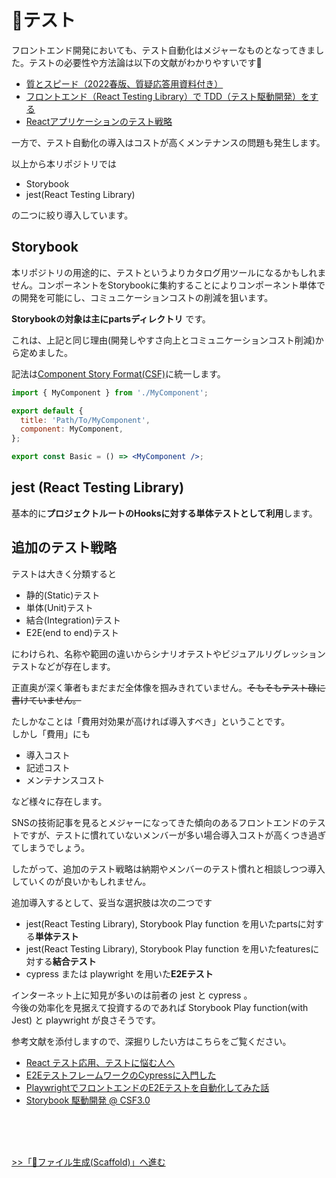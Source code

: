 # 🧪テスト
フロントエンド開発においても、テスト自動化はメジャーなものとなってきました。テストの必要性や方法論は以下の文献がわかりやすいです🦁
* [質とスピード（2022春版、質疑応答用資料付き）](https://speakerdeck.com/twada/quality-and-speed-2022-spring-edition)
* [フロントエンド（React Testing Library）で TDD（テスト駆動開発）をする](https://zenn.dev/higa/articles/34439dc279c55dd2ab95)
* [Reactアプリケーションのテスト戦略](https://speakerdeck.com/0906koki/reactapurikesiyonfalsetesutozhan-lue)


一方で、テスト自動化の導入はコストが高くメンテナンスの問題も発生します。

以上から本リポジトリでは

* Storybook
* jest(React Testing Library)

の二つに絞り導入しています。

## Storybook
本リポジトリの用途的に、テストというよりカタログ用ツールになるかもしれません。コンポーネントをStorybookに集約することによりコンポーネント単体での開発を可能にし、コミュニケーションコストの削減を狙います。

**Storybookの対象は主にpartsディレクトリ** です。

これは、上記と同じ理由(開発しやすさ向上とコミュニケーションコスト削減)から定めました。

記法は[Component Story Format(CSF)](https://storybook.js.org/docs/react/api/csf)に統一します。
```jsx
import { MyComponent } from './MyComponent';

export default {
  title: 'Path/To/MyComponent',
  component: MyComponent,
};

export const Basic = () => <MyComponent />;
```

## jest (React Testing Library)
基本的に**プロジェクトルートのHooksに対する単体テストとして利用**します。


## 追加のテスト戦略
テストは大きく分類すると

* 静的(Static)テスト
* 単体(Unit)テスト
* 結合(Integration)テスト
* E2E(end to end)テスト

にわけられ、名称や範囲の違いからシナリオテストやビジュアルリグレッションテストなどが存在します。

正直奥が深く筆者もまだまだ全体像を掴みきれていません。~~そもそもテスト碌に書けていません。~~

たしかなことは「費用対効果が高ければ導入すべき」ということです。  
しかし「費用」にも

* 導入コスト
* 記述コスト
* メンテナンスコスト

など様々に存在します。  

SNSの技術記事を見るとメジャーになってきた傾向のあるフロントエンドのテストですが、テストに慣れていないメンバーが多い場合導入コストが高くつき過ぎてしまうでしょう。

したがって、追加のテスト戦略は納期やメンバーのテスト慣れと相談しつつ導入していくのが良いかもしれません。

追加導入するとして、妥当な選択肢は次の二つです

* jest(React Testing Library), Storybook Play function を用いたpartsに対する**単体テスト**
* jest(React Testing Library), Storybook Play function を用いたfeaturesに対する**結合テスト**
* cypress または playwright を用いた**E2Eテスト**

インターネット上に知見が多いのは前者の jest と cypress 。  
今後の効率化を見据えて投資するのであれば Storybook Play function(with Jest) と playwright が良さそうです。


参考文献を添付しますので、深掘りしたい方はこちらをご覧ください。

* [React テスト応用、テストに悩む人へ](https://zenn.dev/tkdn/books/react-testing-patterns)
* [E2EテストフレームワークのCypressに入門した](https://zenn.dev/manalink/articles/manalink-cypress-introduce)
* [PlaywrightでフロントエンドのE2Eテストを自動化してみた話](https://zenn.dev/mikana0918/articles/b6eb66377fb25a)
* [Storybook 駆動開発 @ CSF3.0](https://zenn.dev/takepepe/articles/storybook-driven-development)


<br>
<br>
<br>

[>>「🐶ファイル生成(Scaffold)」へ進む](./scaffolding.md)